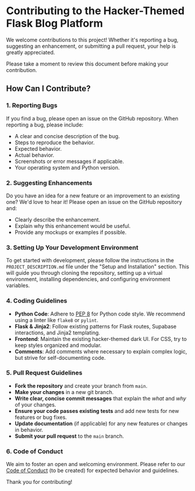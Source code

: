 # Contributing to the Hacker-Themed Flask Blog Platform

We welcome contributions to this project! Whether it's reporting a bug, suggesting an enhancement, or submitting a pull request, your help is greatly appreciated.

Please take a moment to review this document before making your contribution.

## How Can I Contribute?

### 1. Reporting Bugs
If you find a bug, please open an issue on the GitHub repository. When reporting a bug, please include:
*   A clear and concise description of the bug.
*   Steps to reproduce the behavior.
*   Expected behavior.
*   Actual behavior.
*   Screenshots or error messages if applicable.
*   Your operating system and Python version.

### 2. Suggesting Enhancements
Do you have an idea for a new feature or an improvement to an existing one? We'd love to hear it! Please open an issue on the GitHub repository and:
*   Clearly describe the enhancement.
*   Explain why this enhancement would be useful.
*   Provide any mockups or examples if possible.

### 3. Setting Up Your Development Environment
To get started with development, please follow the instructions in the `PROJECT_DESCRIPTION.md` file under the "Setup and Installation" section. This will guide you through cloning the repository, setting up a virtual environment, installing dependencies, and configuring environment variables.

### 4. Coding Guidelines
*   **Python Code**: Adhere to [PEP 8](https://www.python.org/dev/peps/pep-0008/) for Python code style. We recommend using a linter like `flake8` or `pylint`.
*   **Flask & Jinja2**: Follow existing patterns for Flask routes, Supabase interactions, and Jinja2 templating.
*   **Frontend**: Maintain the existing hacker-themed dark UI. For CSS, try to keep styles organized and modular.
*   **Comments**: Add comments where necessary to explain complex logic, but strive for self-documenting code.

### 5. Pull Request Guidelines
*   **Fork the repository** and create your branch from `main`.
*   **Make your changes** in a new git branch.
*   **Write clear, concise commit messages** that explain the *what* and *why* of your changes.
*   **Ensure your code passes existing tests** and add new tests for new features or bug fixes.
*   **Update documentation** (if applicable) for any new features or changes in behavior.
*   **Submit your pull request** to the `main` branch.

### 6. Code of Conduct
We aim to foster an open and welcoming environment. Please refer to our [Code of Conduct](CODE_OF_CONDUCT.md) (to be created) for expected behavior and guidelines.

Thank you for contributing!